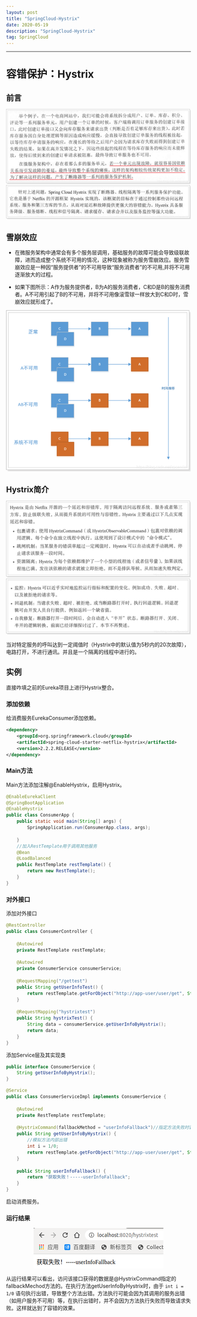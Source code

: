 ```yaml
---
layout: post
title: "SpringCloud-Hystrix"
date: 2020-05-19 
description: "SpringCloud-Hystrix"
tag: SpringCloud 
---
```


------

# 容错保护：Hystrix

## 前言

<div align="center">
	<img src="/images/posts/SpringCloud-Hystrix/容错保护例子.png" />  
</div> 

<div align="center">
	<img src="/images/posts/SpringCloud-Hystrix/容错保护作用.png" />  
</div> 

## 雪崩效应

- 在微服务架构中通常会有多个服务层调用，基础服务的故障可能会导致级联故障，进而造成整个系统不可用的情况，这种现象被称为服务雪崩效应。服务雪崩效应是一种因“服务提供者”的不可用导致“服务消费者”的不可用,并将不可用逐渐放大的过程。

- 如果下图所示：A作为服务提供者，B为A的服务消费者，C和D是B的服务消费者。A不可用引起了B的不可用，并将不可用像滚雪球一样放大到C和D时，雪崩效应就形成了。
<div align="center">
	<img src="/images/posts/SpringCloud-Hystrix/雪崩效应.png" />  
</div> 

## Hystrix简介

<div align="center">
	<img src="/images/posts/SpringCloud-Hystrix/Hystrix简介.png" />  
</div> 

<div align="center">
	<img src="/images/posts/SpringCloud-Hystrix/Hystrix简介2.png" />  
</div> 

​		当对特定服务的呼叫达到一定阈值时（Hystrix中的默认值为5秒内的20次故障），电路打开，不进行通讯。并且是一个隔离的线程中进行的。

## 实例

直接咋填之前的Eureka项目上进行Hystrix整合。

### 添加依赖

给消费服务EurekaConsumer添加依赖。

```xml
<dependency>
    <groupId>org.springframework.cloud</groupId>
    <artifactId>spring-cloud-starter-netflix-hystrix</artifactId>
    <version>2.2.2.RELEASE</version>
</dependency>
```

### Main方法

Main方法添加注解@EnableHystrix，启用Hystrix。

```java
@EnableEurekaClient
@SpringBootApplication
@EnableHystrix
public class ConsumerApp {
	public static void main(String[] args) {
		SpringApplication.run(ConsumerApp.class, args);

	}
	//加入RestTemplate用于调用其他服务
	@Bean
	@LoadBalanced
	public RestTemplate restTemplate() {
		return new RestTemplate();
	}
}
```

### 对外接口

添加对外接口

```java
@RestController
public class ConsumerController {
	
	@Autowired
	private RestTemplate restTemplate;
	
	@Autowired
	private ConsumerService consumerService;
	
	@RequestMapping("/gettest")
	public String getUserInfoTest() {
		return restTemplate.getForObject("http://app-user/user/get", String.class);
	}
	
	@RequestMapping("hystrixtest")
	public String hystrixTest() {
		String data = consumerService.getUserInfoByHystrix();
		return data;
	}
}
```

添加Service层及其实现类

```java
public interface ConsumerService {
	String getUserInfoByHystrix();
}
```

```java
@Service
public class ConsumerServiceImpl implements ConsumerService {
	
	@Autowired
	private RestTemplate restTemplate;

	@HystrixCommand(fallbackMethod = "userInfoFallback")//指定方法失败时调用的方法
	public String getUserInfoByHystrix() {
		//模拟方法内部出错
		int i = 1/0;
		return restTemplate.getForObject("http://app-user/user/get", String.class);
	}
	
	public String userInfoFallback() {
		return "获取失败！-----userInfoFallback";
	}
}
```

启动消费服务。

### 运行结果

<div align="center">
	<img src="/images/posts/SpringCloud-Hystrix/获取失败.png" />  
</div> 

​		从运行结果可以看出，访问该接口获得的数据是@HystrixCommand指定的fallbackMechod方法的。在执行方法getUserInfoByHystrix时，由于 `int i = 1/0` 语句执行出错，导致整个方法出错。方法执行可能会因为其调用的服务出错（如用户服务不可用）等，在执行出错时，并不会因为方法执行失败而导致请求失败。这样就达到了容错的效果。


